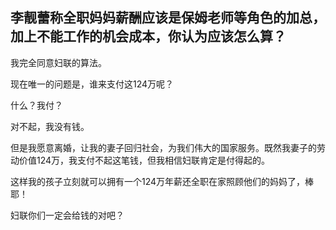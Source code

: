 ## 李靓蕾称全职妈妈薪酬应该是保姆老师等角色的加总，加上不能工作的机会成本，你认为应该怎么算？

我完全同意妇联的算法。

现在唯一的问题是，谁来支付这124万呢？

什么？我付？

对不起，我没有钱。

但是我愿意离婚，让我的妻子回归社会，为我们伟大的国家服务。既然我妻子的劳动价值124万，我支付不起这笔钱，但我相信妇联肯定是付得起的。

这样我的孩子立刻就可以拥有一个124万年薪还全职在家照顾他们的妈妈了，棒耶！

妇联你们一定会给钱的对吧？
